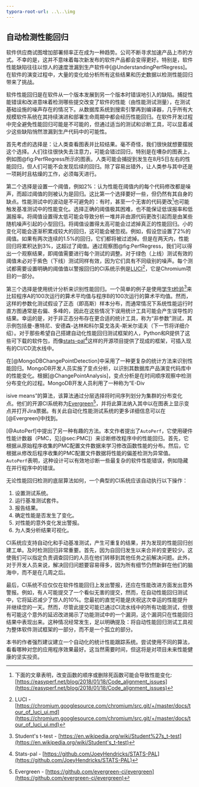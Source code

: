 ```yaml
---
typora-root-url: ..\..\img
---
```


## 自动检测性能回归

软件供应商试图增加部署频率正在成为一种趋势。公司不断寻求加速产品上市的方式。不幸的是，这并不意味着每次新发布的软件产品都会变得更好。特别是，软件性能缺陷往往以惊人的速度泄漏到生产软件中[@UnderstandingPerfRegress]。在软件的演变过程中，大量的变化给分析所有这些结果和历史数据以检测性能回归带来了挑战。

软件性能回归是在软件从一个版本发展到另一个版本时错误地引入的缺陷。捕捉性能错误和改进意味着检测哪些提交改变了软件的性能（由性能测试测量），在测试基础设施的噪声存在的情况下。从数据库系统到搜索引擎再到编译器，几乎所有大规模软件系统在其持续演进和部署生命周期中都会经历性能回归。在软件开发过程中完全避免性能回归可能是不可能的，但通过适当的测试和诊断工具，可以显着减少这些缺陷悄然泄漏到生产代码中的可能性。

首先考虑的选择是：让人类查看图表并比较结果。毫不奇怪，我们很快就想要摆脱这个选择。人们往往很快失去注意力，可能会错过回归，特别是在嘈杂的图表上，例如图@fig:PerfRegress所示的图表。人类可能会捕捉到发生在8月5日左右的性能回归，但人们可能不会发现后续的回归。除了容易出错外，让人类参与其中还是一项耗时且枯燥的工作，必须每天进行。

第二个选择是设置一个阈值，例如2%：认为性能在阈值内的每个代码修改都是噪声，而超过阈值的则被认为是回归。这比第一个选择要好一些，但仍然有其自身的缺点。性能测试中的波动是不可避免的：有时，甚至一个无害的代码更改[^3]也可能触发基准测试中的性能变化。选择正确的阈值极其困难，也不能保证低误报率和低漏报率。将阈值设置得太低可能会导致分析一堆并非由源代码更改引起而是由某些随机噪声引起的小型回归。将阈值设置得太高可能会过滤掉真正的性能回归。小的变化可能会逐渐积累成较大的回归，这可能会被忽视。例如，假设您设置了2%的阈值。如果有两次连续的1.5%的回归，它们都将被过滤掉。但是在两天内，性能回归将累积达到3%，这超过了阈值。通过观察图@fig:PerfRegress，我们可以得出一个观察结果，即阈值需要进行每个测试的调整。对于绿色（上线）测试有效的阈值未必对于紫色（下线）测试同样有效，因为它们具有不同级别的噪声。每个测试都需要设置明确的阈值值以警报回归的CI系统示例是[LUCI](https://chromium.googlesource.com/chromium/src.git/+/master/docs/tour_of_luci_ui.md)[^2]，它是Chromium项目的一部分。

第三个选择是使用统计分析来识别性能回归。一个简单的例子是使用[学生t检验](https://en.wikipedia.org/wiki/Student's_t-test)[^5]来比较程序A的100次运行的算术平均值与程序B的100次运行的算术平均值。然而，这样的参数化测试假设了正态（即高斯）样本分布，而通常情况下系统性能运行时直方图通常是右偏、多峰的，因此在这些情况下误用统计工具可能会产生误导性的结果。幸运的是，对于非正态分布存在更合适的统计工具，称为“非参数”测试，其示例包括曼-惠特尼、安德森-达林和科尔莫戈洛夫-斯米尔诺夫（下一节将详细介绍）。对于那些希望自己搭建自动化性能回归测试框架的人，Python和R提供了这些可下载的软件包，而像[stats-pal](https://github.com/JoeyHendricks/STATS-PAL)[^6]这样的开源项目提供了现成的框架，可插入现有的CI/CD流水线中。

在[@MongoDBChangePointDetection]中采用了一种更复杂的统计方法来识别性能回归。MongoDB开发人员实施了变点分析，以识别其数据库产品演变代码库中的性能变化。根据[@ChangePointAnalysis]，变点分析是在时间顺序观察中检测分布变化的过程。MongoDB开发人员利用了一种称为“E-Div

isive means”的算法，该算法通过分层选择将时间序列划分为集群的分布变化点。他们的开源CI系统称为[Evergreen](https://github.com/evergreen-ci/evergreen)[^4]，并将此算法纳入其中以在图表上显示变点并打开Jira票据。有关此自动化性能测试系统的更多详细信息可以在[@Evergreen]中找到。

[@AutoPerf]中提出了另一种有趣的方法。本文作者提出了`AutoPerf`，它使用硬件性能计数器（PMC，见[@sec:PMC]）来诊断修改程序中的性能回归。首先，它根据从原始程序收集的PMC配置文件数据来学习修改函数性能的分布。然后，它根据从修改后程序收集的PMC配置文件数据将性能的偏差检测为异常值。`AutoPerf`表明，这种设计可以有效地诊断一些最复杂的软件性能错误，例如隐藏在并行程序中的错误。

无论性能回归检测的底层算法如何，一个典型的CI系统应该自动执行以下操作：

1. 设置测试系统。
2. 运行基准测试套件。
3. 报告结果。
4. 确定性能是否发生了变化。
5. 对性能的意外变化发出警报。
6. 为人类分析结果可视化。

CI系统应支持自动化和手动基准测试，产生可重复的结果，并为发现的性能回归创建工单。及时检测回归非常重要。首先，因为自回归发生以来合并的变更较少。这使我们可以指定负责调查回归的人员在他们转移到其他任务之前解决问题。此外，对于开发人员来说，解决回归问题要容易得多，因为所有细节仍然新鲜在他们的脑海中，而不是在几周之后。

最后，CI系统不应仅仅在软件性能回归上发出警报，还应在性能改进方面发出意外警报。例如，有人可能提交了一个看似无害的提交，然而，在自动性能回归测试中，它将延迟减少了惊人的10%。您最初的直觉可能是庆祝这次幸运的性能提升并继续您的一天。然而，尽管此提交可能已通过CI流水线中的所有功能测试，但很有可能这个意外的延迟改进揭示了功能测试中的一个漏洞，这个漏洞只在性能回归结果中表现出来。这种情况经常发生，足以明确提及：将自动性能回归测试工具视为整体软件测试框架的一部分，而不是一个孤立的部分。

本书的作者强烈建议建立一个自动化的统计性能跟踪系统。尝试使用不同的算法，看看哪种对您的应用程序效果最好。这当然需要时间，但这将是对项目未来性能健康的坚实投资。

[^2]: LUCI - [https://chromium.googlesource.com/chromium/src.git/+/master/docs/tour_of_luci_ui.md](https://chromium.googlesource.com/chromium/src.git/+/master/docs/tour_of_luci_ui.md)
[^3]: 下面的文章表明，改变函数的顺序或删除死函数可能会导致性能变化: [https://easyperf.net/blog/2018/01/18/Code_alignment_issues](https://easyperf.net/blog/2018/01/18/Code_alignment_issues)
[^4]: Evergreen - [https://github.com/evergreen-ci/evergreen](https://github.com/evergreen-ci/evergreen)
[^5]: Student's t-test - [https://en.wikipedia.org/wiki/Student%27s_t-test](https://en.wikipedia.org/wiki/Student's_t-test)
[^6]: Stats-pal - [https://github.com/JoeyHendricks/STATS-PAL](https://github.com/JoeyHendricks/STATS-PAL)